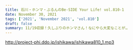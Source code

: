 ```yaml
---
title: 石川・ホンマ・ぶるんのBe-SIDE Your Life! vol.810-1
date: November 30, 2021
tags: ['2021', 'November 2021', 'vol.810']
draft: false
summary: 11/19収録！久しぶりのホンマさん！なにやら大変なことが…
---
```


http://project-phi.ddo.jp/ishikawa/ishikawa810_1.mp3
